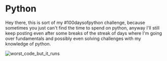 # Python


Hey there, this is sort of my #100daysofpython challenge, because sometimes you just can't find the time to spend on python, anyway I'll still keep posting even after some breaks of the streak of days where I'm going over fundamentals and possibly even solving challenges with my knowledge of python.

 <img src="https://i.imgflip.com/4746la.jpg" alt="worst_code_but_it_runs"> 
  
